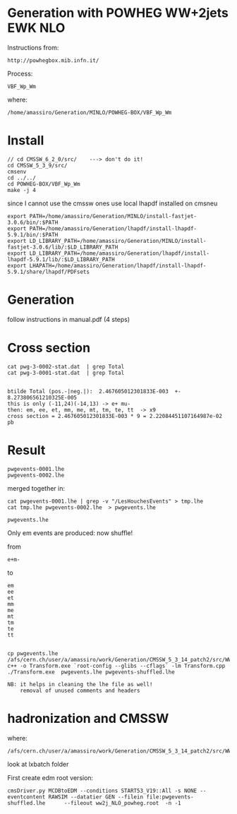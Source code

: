 Generation with POWHEG WW+2jets EWK NLO
=======

Instructions from:

    http://powhegbox.mib.infn.it/

Process:

    VBF_Wp_Wm

where:

    /home/amassiro/Generation/MINLO/POWHEG-BOX/VBF_Wp_Wm

# Install

    // cd CMSSW_6_2_0/src/    ---> don't do it!
    cd CMSSW_5_3_9/src/
    cmsenv
    cd ../../
    cd POWHEG-BOX/VBF_Wp_Wm
    make -j 4


since I cannot use the cmssw ones
use local lhapdf installed on cmsneu

    export PATH=/home/amassiro/Generation/MINLO/install-fastjet-3.0.6/bin/:$PATH
    export PATH=/home/amassiro/Generation/lhapdf/install-lhapdf-5.9.1/bin/:$PATH
    export LD_LIBRARY_PATH=/home/amassiro/Generation/MINLO/install-fastjet-3.0.6/lib/:$LD_LIBRARY_PATH
    export LD_LIBRARY_PATH=/home/amassiro/Generation/lhapdf/install-lhapdf-5.9.1/lib/:$LD_LIBRARY_PATH
    export LHAPATH=/home/amassiro/Generation/lhapdf/install-lhapdf-5.9.1/share/lhapdf/PDFsets


# Generation

follow instructions in manual.pdf (4 steps)

# Cross section

    cat pwg-3-0002-stat.dat  | grep Total
    cat pwg-3-0001-stat.dat  | grep Total


    btilde Total (pos.-|neg.|):  2.467605012301833E-003  +-  8.273806561210325E-005
    this is only (-11,24)(-14,13) -> e+ mu-
    then: em, ee, et, mm, me, mt, tm, te, tt  -> x9
    cross section = 2.467605012301833E-003 * 9 = 2.22084451107164987e-02 pb



# Result

    pwgevents-0001.lhe
    pwgevents-0002.lhe

merged together in:

    cat pwgevents-0001.lhe | grep -v "/LesHouchesEvents" > tmp.lhe
    cat tmp.lhe pwgevents-0002.lhe  > pwgevents.lhe

    pwgevents.lhe

Only em events are produced: now shuffle!

from

    e+m-

to

    em
    ee
    et
    mm
    me
    mt
    tm
    te
    tt


    cp pwgevents.lhe /afs/cern.ch/user/a/amassiro/work/Generation/CMSSW_5_3_14_patch2/src/WW2jewk/Generation/
    c++ -o Transform.exe `root-config --glibs --cflags` -lm Transform.cpp
    ./Transform.exe  pwgevents.lhe pwgevents-shuffled.lhe

    NB: it helps in cleaning the lhe file as well!
        removal of unused comments and headers


# hadronization and CMSSW

where:

    /afs/cern.ch/user/a/amassiro/work/Generation/CMSSW_5_3_14_patch2/src/WW2jewk/Generation/

look at lxbatch folder

First create edm root version:

    cmsDriver.py MCDBtoEDM --conditions START53_V19::All -s NONE --eventcontent RAWSIM --datatier GEN --filein file:pwgevents-shuffled.lhe      --fileout ww2j_NLO_powheg.root  -n -1





